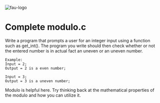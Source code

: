 ![fau-logo](https://www.fau.de/files/2016/02/fb-ww-logo-preview.jpg)
# Complete modulo.c

Write a program that prompts a user for an integer input using a function such as get_int(). The program
you write should then check whether or not the entered number is in actual fact an uneven or an uneven number.

~~~
Example: 
Input = 2; 
Output = 2 is a even number;

Input = 3;
Output = 3 is a uneven number;
~~~


Modulo is helpful here. Try thinking back at the mathematical properties of the modulo and 
how you can utilize it.
